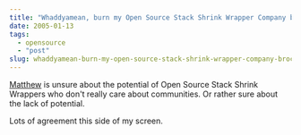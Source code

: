 ```yaml
---
title: "Whaddyamean, burn my Open Source Stack Shrink Wrapper Company brochures?"
date: 2005-01-13
tags: 
  - opensource
  - "post"
slug: whaddyamean-burn-my-open-source-stack-shrink-wrapper-company-brochures
---
```


[Matthew](http://www.silentpenguin.com/archives/2005/01/building_an_ope.html) is unsure about the potential of Open Source Stack Shrink Wrappers who don't really care about communities. Or rather sure about the lack of potential.

Lots of agreement this side of my screen.
